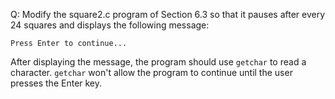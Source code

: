 Q: Modify the square2.c program of Section 6.3 so that it pauses after every 24
squares and displays the following message:

```
Press Enter to continue...
```

After displaying the message, the program should use `getchar` to read a
character. `getchar` won't allow the program to continue until the user presses
the Enter key.
